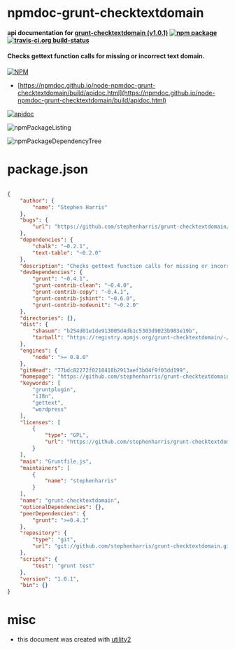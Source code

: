 # npmdoc-grunt-checktextdomain

#### api documentation for  [grunt-checktextdomain (v1.0.1)](https://github.com/stephenharris/grunt-checktextdomain)  [![npm package](https://img.shields.io/npm/v/npmdoc-grunt-checktextdomain.svg?style=flat-square)](https://www.npmjs.org/package/npmdoc-grunt-checktextdomain) [![travis-ci.org build-status](https://api.travis-ci.org/npmdoc/node-npmdoc-grunt-checktextdomain.svg)](https://travis-ci.org/npmdoc/node-npmdoc-grunt-checktextdomain)

#### Checks gettext function calls for missing or incorrect text domain.

[![NPM](https://nodei.co/npm/grunt-checktextdomain.png?downloads=true&downloadRank=true&stars=true)](https://www.npmjs.com/package/grunt-checktextdomain)

- [https://npmdoc.github.io/node-npmdoc-grunt-checktextdomain/build/apidoc.html](https://npmdoc.github.io/node-npmdoc-grunt-checktextdomain/build/apidoc.html)

[![apidoc](https://npmdoc.github.io/node-npmdoc-grunt-checktextdomain/build/screenCapture.buildCi.browser.%252Ftmp%252Fbuild%252Fapidoc.html.png)](https://npmdoc.github.io/node-npmdoc-grunt-checktextdomain/build/apidoc.html)

![npmPackageListing](https://npmdoc.github.io/node-npmdoc-grunt-checktextdomain/build/screenCapture.npmPackageListing.svg)

![npmPackageDependencyTree](https://npmdoc.github.io/node-npmdoc-grunt-checktextdomain/build/screenCapture.npmPackageDependencyTree.svg)



# package.json

```json

{
    "author": {
        "name": "Stephen Harris"
    },
    "bugs": {
        "url": "https://github.com/stephenharris/grunt-checktextdomain/issues"
    },
    "dependencies": {
        "chalk": "~0.2.1",
        "text-table": "~0.2.0"
    },
    "description": "Checks gettext function calls for missing or incorrect text domain.",
    "devDependencies": {
        "grunt": "~0.4.1",
        "grunt-contrib-clean": "~0.4.0",
        "grunt-contrib-copy": "~0.4.1",
        "grunt-contrib-jshint": "~0.6.0",
        "grunt-contrib-nodeunit": "~0.2.0"
    },
    "directories": {},
    "dist": {
        "shasum": "b254d01e1de913005d4db1c5303d9023b983e19b",
        "tarball": "https://registry.npmjs.org/grunt-checktextdomain/-/grunt-checktextdomain-1.0.1.tgz"
    },
    "engines": {
        "node": ">= 0.8.0"
    },
    "gitHead": "77bdc82272f0218418b2913aef3b04f9f03dd199",
    "homepage": "https://github.com/stephenharris/grunt-checktextdomain",
    "keywords": [
        "gruntplugin",
        "i18n",
        "gettext",
        "wordpress"
    ],
    "licenses": [
        {
            "type": "GPL",
            "url": "https://github.com/stephenharris/grunt-checktextdomain/blob/master/LICENSE-GPL"
        }
    ],
    "main": "Gruntfile.js",
    "maintainers": [
        {
            "name": "stephenharris"
        }
    ],
    "name": "grunt-checktextdomain",
    "optionalDependencies": {},
    "peerDependencies": {
        "grunt": ">=0.4.1"
    },
    "repository": {
        "type": "git",
        "url": "git://github.com/stephenharris/grunt-checktextdomain.git"
    },
    "scripts": {
        "test": "grunt test"
    },
    "version": "1.0.1",
    "bin": {}
}
```



# misc
- this document was created with [utility2](https://github.com/kaizhu256/node-utility2)
